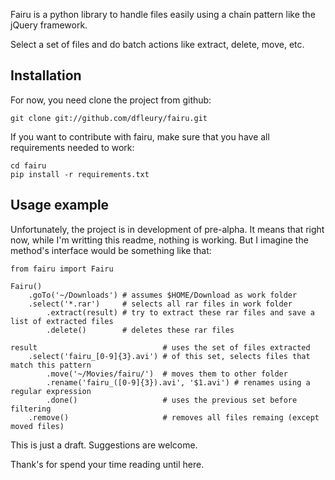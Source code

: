Fairu is a python library to handle files easily using a chain pattern like
the jQuery framework.

Select a set of files and do batch actions like extract, delete, move, etc.

Installation
---

For now, you need clone the project from github:

    git clone git://github.com/dfleury/fairu.git

If you want to contribute with fairu, make sure that you have all requirements
needed to work:

    cd fairu
    pip install -r requirements.txt

Usage example
---

Unfortunately, the project is in development of pre-alpha. It means that right
now, while I'm writting this readme, nothing is working. But I imagine the
method's interface would be something like that:

    from fairu import Fairu

    Fairu()
        .goTo('~/Downloads') # assumes $HOME/Download as work folder
        .select('*.rar')     # selects all rar files in work folder
            .extract(result) # try to extract these rar files and save a list of extracted files
            .delete()        # deletes these rar files

    result                            # uses the set of files extracted
        .select('fairu_[0-9]{3}.avi') # of this set, selects files that match this pattern
            .move('~/Movies/fairu/')  # moves them to other folder
            .rename('fairu_([0-9]{3}).avi', '$1.avi') # renames using a regular expression
            .done()                   # uses the previous set before filtering
        .remove()                     # removes all files remaing (except moved files)

This is just a draft. Suggestions are welcome.

Thank's for spend your time reading until here.